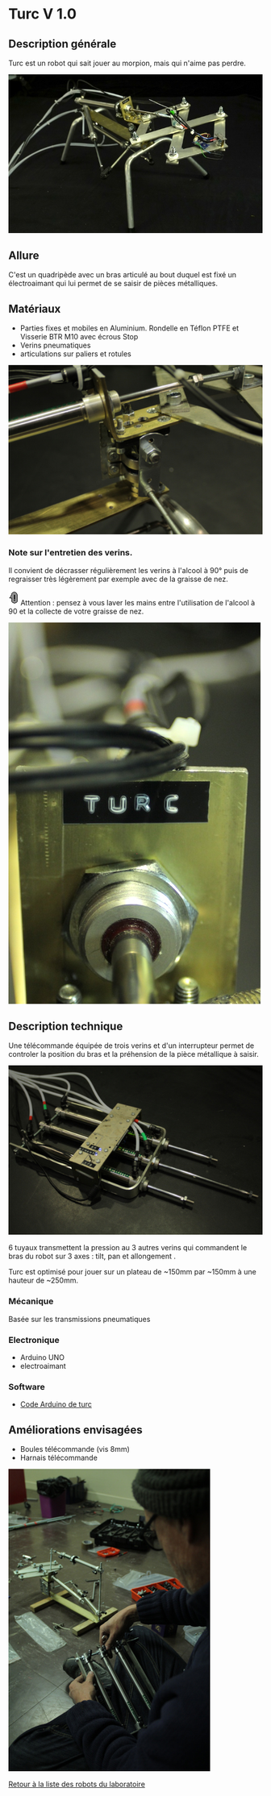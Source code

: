 # Turc V 1.0

## Description générale

Turc est un robot qui sait jouer au morpion, mais qui n'aime pas perdre.

![Turc au 104](/ressources/photos/TURC_1_SMALL.jpg)

## Allure

C'est un quadripède avec un bras articulé au bout duquel est fixé un électroaimant qui lui permet de se saisir de pièces métalliques.

## Matériaux 

- Parties fixes et mobiles en Aluminium. Rondelle en Téflon PTFE et Visserie BTR M10 avec écrous Stop
- Verins pneumatiques
- articulations sur paliers et rotules

![Turc-Détail des articulations](/ressources/photos/turc4.JPG)

### Note sur l'entretien des verins.

Il convient de décrasser régulièrement les verins à l'alcool à 90° puis de regraisser très légèrement par exemple avec de la graisse de nez.

![think-exclamation](/ressources/icons/think-exclamation.png) Attention : pensez à vous laver les mains entre l'utilisation de l'alcool à 90 et la collecte de votre graisse de nez.

![Turc gros plan verrin](/ressources/photos/TURC_3_SMALL.jpg)

## Description technique

Une télécommande équipée de trois verins et d'un interrupteur permet de controler la position du bras et la préhension de la pièce métallique à saisir.

![Turc-La télécommande](/ressources/photos/turc3.JPG)

6 tuyaux transmettent la pression au 3 autres verins qui commandent le bras du robot sur 3 axes : tilt, pan et allongement .

Turc est optimisé pour jouer sur un plateau de ~150mm par ~150mm à une hauteur de ~250mm.

### Mécanique

Basée sur les transmissions pneumatiques

### Electronique

- Arduino UNO
- electroaimant

### Software

- [Code Arduino de turc](../../sources/arduino/turc/turc.ino)

## Améliorations envisagées

- Boules télécommande (vis 8mm)
- Harnais télécommande

![Turc-La télécommande](/ressources/photos/turc2.JPG)

[Retour à la liste des robots du laboratoire](.)
